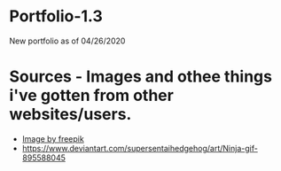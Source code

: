 # Portfolio-1.3
New portfolio as of 04/26/2020

# Sources - Images and othee things i've gotten from other websites/users.
- <a href="https://www.freepik.com/free-vector/hand-drawn-samurai-silhouette_135861705.htm#fromView=image_search_similar&page=1&position=3&uuid=804e00ef-c28b-4da2-a1ba-e124f3475700">Image by freepik</a>
- https://www.deviantart.com/supersentaihedgehog/art/Ninja-gif-895588045